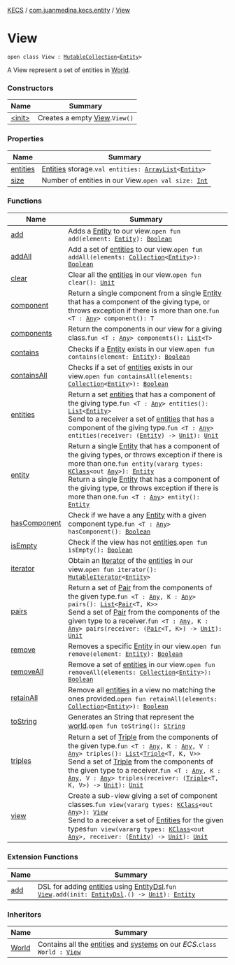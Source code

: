 [KECS](../../index.md) / [com.juanmedina.kecs.entity](../index.md) / [View](./index.md)

# View

`open class View : `[`MutableCollection`](https://kotlinlang.org/api/latest/jvm/stdlib/kotlin.collections/-mutable-collection/index.html)`<`[`Entity`](../-entity/index.md)`>`

A View represent a set of entities in [World](../../com.juanmedina.kecs.world/-world/index.md).

### Constructors

| Name | Summary |
|---|---|
| [&lt;init&gt;](-init-.md) | Creates a empty [View](./index.md).`View()` |

### Properties

| Name | Summary |
|---|---|
| [entities](entities.md) | [Entities](../-entity/index.md) storage.`val entities: `[`ArrayList`](https://kotlinlang.org/api/latest/jvm/stdlib/kotlin.collections/-array-list/index.html)`<`[`Entity`](../-entity/index.md)`>` |
| [size](size.md) | Number of entities in our View.`open val size: `[`Int`](https://kotlinlang.org/api/latest/jvm/stdlib/kotlin/-int/index.html) |

### Functions

| Name | Summary |
|---|---|
| [add](add.md) | Adds a [Entity](../-entity/index.md) to our view.`open fun add(element: `[`Entity`](../-entity/index.md)`): `[`Boolean`](https://kotlinlang.org/api/latest/jvm/stdlib/kotlin/-boolean/index.html) |
| [addAll](add-all.md) | Add a set of [entities](../-entity/index.md) to our view.`open fun addAll(elements: `[`Collection`](https://kotlinlang.org/api/latest/jvm/stdlib/kotlin.collections/-collection/index.html)`<`[`Entity`](../-entity/index.md)`>): `[`Boolean`](https://kotlinlang.org/api/latest/jvm/stdlib/kotlin/-boolean/index.html) |
| [clear](clear.md) | Clear all the [entities](../-entity/index.md) in our view.`open fun clear(): `[`Unit`](https://kotlinlang.org/api/latest/jvm/stdlib/kotlin/-unit/index.html) |
| [component](component.md) | Return a single component from a single [Entity](../-entity/index.md) that has a component of the giving type, or throws exception if there is more than one.`fun <T : `[`Any`](https://kotlinlang.org/api/latest/jvm/stdlib/kotlin/-any/index.html)`> component(): T` |
| [components](components.md) | Return the components in our view for a giving class.`fun <T : `[`Any`](https://kotlinlang.org/api/latest/jvm/stdlib/kotlin/-any/index.html)`> components(): `[`List`](https://kotlinlang.org/api/latest/jvm/stdlib/kotlin.collections/-list/index.html)`<T>` |
| [contains](contains.md) | Checks if a [Entity](../-entity/index.md) exists in our view.`open fun contains(element: `[`Entity`](../-entity/index.md)`): `[`Boolean`](https://kotlinlang.org/api/latest/jvm/stdlib/kotlin/-boolean/index.html) |
| [containsAll](contains-all.md) | Checks if a set of [entities](../-entity/index.md) exists in our view.`open fun containsAll(elements: `[`Collection`](https://kotlinlang.org/api/latest/jvm/stdlib/kotlin.collections/-collection/index.html)`<`[`Entity`](../-entity/index.md)`>): `[`Boolean`](https://kotlinlang.org/api/latest/jvm/stdlib/kotlin/-boolean/index.html) |
| [entities](entities.md) | Return a set [entities](../-entity/index.md) that has a component of the giving type.`fun <T : `[`Any`](https://kotlinlang.org/api/latest/jvm/stdlib/kotlin/-any/index.html)`> entities(): `[`List`](https://kotlinlang.org/api/latest/jvm/stdlib/kotlin.collections/-list/index.html)`<`[`Entity`](../-entity/index.md)`>`<br>Send to a receiver a set of [entities](../-entity/index.md) that has a component of the giving type.`fun <T : `[`Any`](https://kotlinlang.org/api/latest/jvm/stdlib/kotlin/-any/index.html)`> entities(receiver: (`[`Entity`](../-entity/index.md)`) -> `[`Unit`](https://kotlinlang.org/api/latest/jvm/stdlib/kotlin/-unit/index.html)`): `[`Unit`](https://kotlinlang.org/api/latest/jvm/stdlib/kotlin/-unit/index.html) |
| [entity](entity.md) | Return a single [Entity](../-entity/index.md) that has a component of the giving types, or throws exception if there is more than one.`fun entity(vararg types: `[`KClass`](https://kotlinlang.org/api/latest/jvm/stdlib/kotlin.reflect/-k-class/index.html)`<out `[`Any`](https://kotlinlang.org/api/latest/jvm/stdlib/kotlin/-any/index.html)`>): `[`Entity`](../-entity/index.md)<br>Return a single [Entity](../-entity/index.md) that has a component of the giving type, or throws exception if there is more than one.`fun <T : `[`Any`](https://kotlinlang.org/api/latest/jvm/stdlib/kotlin/-any/index.html)`> entity(): `[`Entity`](../-entity/index.md) |
| [hasComponent](has-component.md) | Check if we have a any [Entity](../-entity/index.md) with a given component type.`fun <T : `[`Any`](https://kotlinlang.org/api/latest/jvm/stdlib/kotlin/-any/index.html)`> hasComponent(): `[`Boolean`](https://kotlinlang.org/api/latest/jvm/stdlib/kotlin/-boolean/index.html) |
| [isEmpty](is-empty.md) | Check if the view has not [entities](../-entity/index.md).`open fun isEmpty(): `[`Boolean`](https://kotlinlang.org/api/latest/jvm/stdlib/kotlin/-boolean/index.html) |
| [iterator](iterator.md) | Obtain an [Iterator](https://kotlinlang.org/api/latest/jvm/stdlib/kotlin.collections/-iterator/index.html) of the [entities](../-entity/index.md) in our view.`open fun iterator(): `[`MutableIterator`](https://kotlinlang.org/api/latest/jvm/stdlib/kotlin.collections/-mutable-iterator/index.html)`<`[`Entity`](../-entity/index.md)`>` |
| [pairs](pairs.md) | Return a set of [Pair](https://kotlinlang.org/api/latest/jvm/stdlib/kotlin/-pair/index.html) from the components of the given type.`fun <T : `[`Any`](https://kotlinlang.org/api/latest/jvm/stdlib/kotlin/-any/index.html)`, K : `[`Any`](https://kotlinlang.org/api/latest/jvm/stdlib/kotlin/-any/index.html)`> pairs(): `[`List`](https://kotlinlang.org/api/latest/jvm/stdlib/kotlin.collections/-list/index.html)`<`[`Pair`](https://kotlinlang.org/api/latest/jvm/stdlib/kotlin/-pair/index.html)`<T, K>>`<br>Send a set of [Pair](https://kotlinlang.org/api/latest/jvm/stdlib/kotlin/-pair/index.html) from the components of the given type to a receiver.`fun <T : `[`Any`](https://kotlinlang.org/api/latest/jvm/stdlib/kotlin/-any/index.html)`, K : `[`Any`](https://kotlinlang.org/api/latest/jvm/stdlib/kotlin/-any/index.html)`> pairs(receiver: (`[`Pair`](https://kotlinlang.org/api/latest/jvm/stdlib/kotlin/-pair/index.html)`<T, K>) -> `[`Unit`](https://kotlinlang.org/api/latest/jvm/stdlib/kotlin/-unit/index.html)`): `[`Unit`](https://kotlinlang.org/api/latest/jvm/stdlib/kotlin/-unit/index.html) |
| [remove](remove.md) | Removes a specific [Entity](../-entity/index.md) in our view.`open fun remove(element: `[`Entity`](../-entity/index.md)`): `[`Boolean`](https://kotlinlang.org/api/latest/jvm/stdlib/kotlin/-boolean/index.html) |
| [removeAll](remove-all.md) | Remove a set of [entities](../-entity/index.md) in our view.`open fun removeAll(elements: `[`Collection`](https://kotlinlang.org/api/latest/jvm/stdlib/kotlin.collections/-collection/index.html)`<`[`Entity`](../-entity/index.md)`>): `[`Boolean`](https://kotlinlang.org/api/latest/jvm/stdlib/kotlin/-boolean/index.html) |
| [retainAll](retain-all.md) | Remove all [entities](../-entity/index.md) in a view no matching the ones provided.`open fun retainAll(elements: `[`Collection`](https://kotlinlang.org/api/latest/jvm/stdlib/kotlin.collections/-collection/index.html)`<`[`Entity`](../-entity/index.md)`>): `[`Boolean`](https://kotlinlang.org/api/latest/jvm/stdlib/kotlin/-boolean/index.html) |
| [toString](to-string.md) | Generates an String that represent the [world](./index.md).`open fun toString(): `[`String`](https://kotlinlang.org/api/latest/jvm/stdlib/kotlin/-string/index.html) |
| [triples](triples.md) | Return a set of [Triple](https://kotlinlang.org/api/latest/jvm/stdlib/kotlin/-triple/index.html) from the components of the given type.`fun <T : `[`Any`](https://kotlinlang.org/api/latest/jvm/stdlib/kotlin/-any/index.html)`, K : `[`Any`](https://kotlinlang.org/api/latest/jvm/stdlib/kotlin/-any/index.html)`, V : `[`Any`](https://kotlinlang.org/api/latest/jvm/stdlib/kotlin/-any/index.html)`> triples(): `[`List`](https://kotlinlang.org/api/latest/jvm/stdlib/kotlin.collections/-list/index.html)`<`[`Triple`](https://kotlinlang.org/api/latest/jvm/stdlib/kotlin/-triple/index.html)`<T, K, V>>`<br>Send a set of [Triple](https://kotlinlang.org/api/latest/jvm/stdlib/kotlin/-triple/index.html) from the components of the given type to a receiver.`fun <T : `[`Any`](https://kotlinlang.org/api/latest/jvm/stdlib/kotlin/-any/index.html)`, K : `[`Any`](https://kotlinlang.org/api/latest/jvm/stdlib/kotlin/-any/index.html)`, V : `[`Any`](https://kotlinlang.org/api/latest/jvm/stdlib/kotlin/-any/index.html)`> triples(receiver: (`[`Triple`](https://kotlinlang.org/api/latest/jvm/stdlib/kotlin/-triple/index.html)`<T, K, V>) -> `[`Unit`](https://kotlinlang.org/api/latest/jvm/stdlib/kotlin/-unit/index.html)`): `[`Unit`](https://kotlinlang.org/api/latest/jvm/stdlib/kotlin/-unit/index.html) |
| [view](view.md) | Create a sub-view giving a set of component classes.`fun view(vararg types: `[`KClass`](https://kotlinlang.org/api/latest/jvm/stdlib/kotlin.reflect/-k-class/index.html)`<out `[`Any`](https://kotlinlang.org/api/latest/jvm/stdlib/kotlin/-any/index.html)`>): `[`View`](./index.md)<br>Send to a receiver a set of [Entities](../-entity/index.md) for the given types`fun view(vararg types: `[`KClass`](https://kotlinlang.org/api/latest/jvm/stdlib/kotlin.reflect/-k-class/index.html)`<out `[`Any`](https://kotlinlang.org/api/latest/jvm/stdlib/kotlin/-any/index.html)`>, receiver: (`[`Entity`](../-entity/index.md)`) -> `[`Unit`](https://kotlinlang.org/api/latest/jvm/stdlib/kotlin/-unit/index.html)`): `[`Unit`](https://kotlinlang.org/api/latest/jvm/stdlib/kotlin/-unit/index.html) |

### Extension Functions

| Name | Summary |
|---|---|
| [add](../../com.juanmedina.kecs.dsl/add.md) | DSL for adding [entities](../-entity/index.md) using [EntityDsl](../../com.juanmedina.kecs.dsl/-entity-dsl/index.md).`fun `[`View`](./index.md)`.add(init: `[`EntityDsl`](../../com.juanmedina.kecs.dsl/-entity-dsl/index.md)`.() -> `[`Unit`](https://kotlinlang.org/api/latest/jvm/stdlib/kotlin/-unit/index.html)`): `[`Entity`](../-entity/index.md) |

### Inheritors

| Name | Summary |
|---|---|
| [World](../../com.juanmedina.kecs.world/-world/index.md) | Contains all the [entities](../-entity/index.md) and [systems](../../com.juanmedina.kecs.system/-system/index.md) on our *ECS*.`class World : `[`View`](./index.md) |
